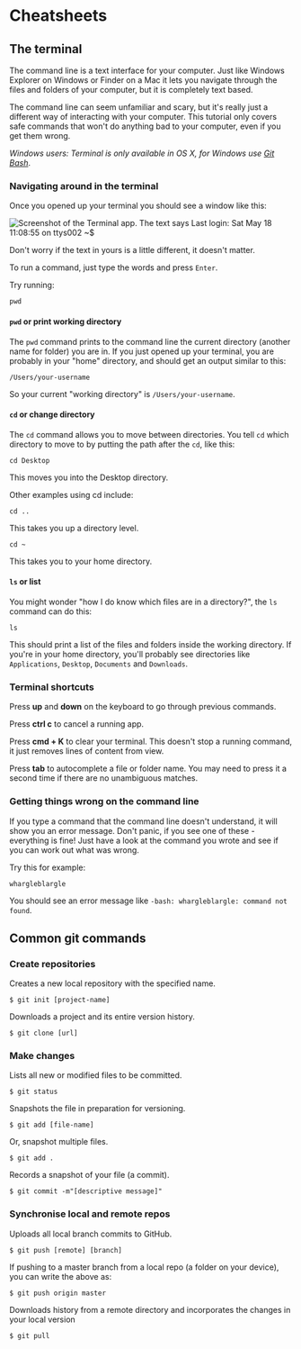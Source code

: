 # Cheatsheets

## The terminal

The command line is a text interface for your computer. Just like Windows
Explorer on Windows or Finder on a Mac it lets you navigate through the files
and folders of your computer, but it is completely text based.

The command line can seem unfamiliar and scary, but it's really just a
different way of interacting with your computer. This tutorial only covers
safe commands that won't do anything bad to your computer, even if you get
them wrong.

*Windows users: Terminal is only available in OS X, for Windows use [Git Bash](https://git-scm.com/download/win
)*.

### Navigating around in the terminal

Once you opened up your terminal you should see a window like this:

![Screenshot of the Terminal app. The text says Last login: Sat May 18 11:08:55 on ttys002 ~$ ](/images/terminal.png)

Don't worry if the text in yours is a little different, it doesn't matter.

To run a command, just type the words and press `Enter`.

Try running:

```shell
pwd
```

#### `pwd` or print working directory

The `pwd` command prints to the command line the current directory (another
name for folder) you are in. If you just opened up your terminal, you are
probably in your "home" directory, and should get an output similar to this:

```
/Users/your-username
```

So your current "working directory" is `/Users/your-username`.

#### `cd` or change directory

The `cd` command allows you to move between directories. You tell `cd` which directory to move to by putting the path after the `cd`, like this:

```shell
cd Desktop
```

This moves you into the Desktop directory.

Other examples using cd include:

```shell
cd ..
```

This takes you up a directory level.

```shell
cd ~
```

This takes you to your home directory.


#### `ls` or list

You might wonder "how I do know which files are in a directory?", the `ls` command can do this:

```shell
ls
```

This should print a list of the files and folders inside the working
directory. If you're in your home directory, you'll probably see directories like `Applications`, `Desktop`,
`Documents` and `Downloads`.


### Terminal shortcuts

Press **up** and **down** on the keyboard to go through previous commands.

Press **ctrl c** to cancel a running app.

Press **cmd + K** to clear your terminal. This doesn't stop a running command, it just removes lines of content from view.

Press **tab** to autocomplete a file or folder name. You may need to press it a second time if there are no unambiguous matches.

### Getting things wrong on the command line

If you type a command that the command line doesn't understand, it will show
you an error message. Don't panic, if you see one of these - everything is fine!
Just have a look at the command you wrote and see if you can work out what was wrong.

Try this for example:

```shell
whargleblargle
```

You should see an error message like `-bash: whargleblargle: command not found`.

## Common git commands

### Create repositories

Creates a new local repository with the specified name.

```
$ git init [project-name]
```

Downloads a project and its entire version history.

```
$ git clone [url]
```

### Make changes

Lists all new or modified files to be committed.

```
$ git status
```

Snapshots the file in preparation for versioning.

```
$ git add [file-name]
```

Or, snapshot multiple files.

```
$ git add .
```

Records a snapshot of your file (a commit).

```
$ git commit -m"[descriptive message]"
```

### Synchronise local and remote repos

Uploads all local branch commits to GitHub.

```
$ git push [remote] [branch]
```

If pushing to a master branch from a local repo (a folder on your device), you can write the above as:

```
$ git push origin master
```

Downloads history from a remote directory and incorporates the changes in your local version

```
$ git pull
```